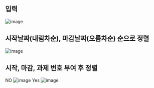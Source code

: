## 입력
![image](https://github.com/kimruyen/goorm/assets/59192807/65633d93-97ba-45c0-b656-f943b0fd0f4b)
## 시작날짜(내림차순), 마감날짜(오름차순) 순으로 정렬
![image](https://github.com/kimruyen/goorm/assets/59192807/0bb87e6b-0ac0-487a-afc2-e077637cc1c2)
## 시작, 마감, 과제 번호 부여 후 정렬
NO ![image](https://github.com/kimruyen/goorm/assets/59192807/f6ca27d7-a5a0-4e11-a2a9-e506531e31a6)  Yes ![image](https://github.com/kimruyen/goorm/assets/59192807/755b3c24-41a9-473d-a92a-7401494ad557)



